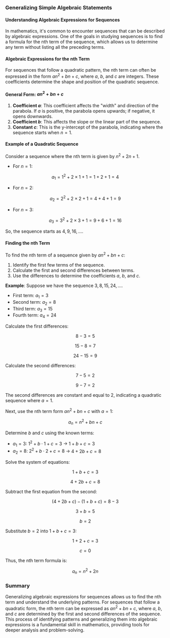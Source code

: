 ### Generalizing Simple Algebraic Statements

#### Understanding Algebraic Expressions for Sequences
In mathematics, it's common to encounter sequences that can be described by algebraic expressions. One of the goals in studying sequences is to find a formula for the nth term of the sequence, which allows us to determine any term without listing all the preceding terms.

#### Algebraic Expressions for the nth Term
For sequences that follow a quadratic pattern, the nth term can often be expressed in the form $an^2 + bn + c$, where $a$, $b$, and $c$ are integers. These coefficients determine the shape and position of the quadratic sequence.

#### General Form: $an^2 + bn + c$
1. **Coefficient $a$**: This coefficient affects the "width" and direction of the parabola. If $a$ is positive, the parabola opens upwards; if negative, it opens downwards.
2. **Coefficient $b$**: This affects the slope or the linear part of the sequence.
3. **Constant $c$**: This is the y-intercept of the parabola, indicating where the sequence starts when $n = 1$.

#### Example of a Quadratic Sequence
Consider a sequence where the nth term is given by $n^2 + 2n + 1$.

- For $n = 1$:
  
$$ a_1 = 1^2 + 2 \times 1 + 1 = 1 + 2 + 1 = 4 $$

- For $n = 2$:
  
$$ a_2 = 2^2 + 2 \times 2 + 1 = 4 + 4 + 1 = 9 $$

- For $n = 3$:
  
$$ a_3 = 3^2 + 2 \times 3 + 1 = 9 + 6 + 1 = 16 $$


So, the sequence starts as $4, 9, 16, \ldots$.

#### Finding the nth Term
To find the nth term of a sequence given by $an^2 + bn + c$:

1. Identify the first few terms of the sequence.
2. Calculate the first and second differences between terms.
3. Use the differences to determine the coefficients $a$, $b$, and $c$.

**Example**: Suppose we have the sequence $3, 8, 15, 24, \ldots$.

- First term: $a_1 = 3$
- Second term: $a_2 = 8$
- Third term: $a_3 = 15$
- Fourth term: $a_4 = 24$

Calculate the first differences:

$$ 8 - 3 = 5 $$


$$ 15 - 8 = 7 $$


$$ 24 - 15 = 9 $$


Calculate the second differences:

$$ 7 - 5 = 2 $$


$$ 9 - 7 = 2 $$


The second differences are constant and equal to 2, indicating a quadratic sequence where $a = 1$.

Next, use the nth term form $an^2 + bn + c$ with $a = 1$:

$$ a_n = n^2 + bn + c $$


Determine $b$ and $c$ using the known terms:
- $a_1 = 3$: $1^2 + b \cdot 1 + c = 3$ → $1 + b + c = 3$
- $a_2 = 8$: $2^2 + b \cdot 2 + c = 8$ → $4 + 2b + c = 8$

Solve the system of equations:

$$ 1 + b + c = 3 $$


$$ 4 + 2b + c = 8 $$


Subtract the first equation from the second:

$$ (4 + 2b + c) - (1 + b + c) = 8 - 3 $$


$$ 3 + b = 5 $$


$$ b = 2 $$


Substitute $b = 2$ into $1 + b + c = 3$:

$$ 1 + 2 + c = 3 $$


$$ c = 0 $$


Thus, the nth term formula is:

$$ a_n = n^2 + 2n $$


### Summary
Generalizing algebraic expressions for sequences allows us to find the nth term and understand the underlying patterns. For sequences that follow a quadratic form, the nth term can be expressed as $an^2 + bn + c$, where $a$, $b$, and $c$ are determined by the first and second differences of the sequence. This process of identifying patterns and generalizing them into algebraic expressions is a fundamental skill in mathematics, providing tools for deeper analysis and problem-solving.